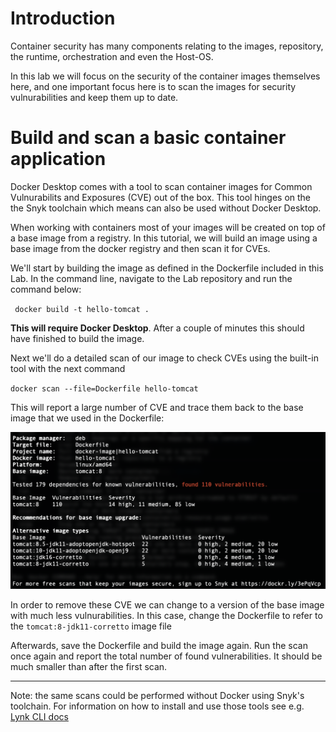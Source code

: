 # Introduction

Container security has many components relating to the images, repository, the runtime, orchestration and even the Host-OS.

In this lab we will focus on the security of the container images themselves here, and one important focus here is to scan the images for security vulnurabilities and keep them up to date.

# Build and scan a basic container application

Docker Desktop comes with a tool to scan container images for Common Vulnurabilits and Exposures (CVE) out of the box. This tool hinges on the the Snyk toolchain which means can also be used without Docker Desktop.

When working with containers most of your images will be created on top of a base image from a registry. In this tutorial, we will build an image using a base image from the docker registry and then scan it for CVEs.

We'll start by building the image as defined in the Dockerfile included in this Lab. In the command line, navigate to the Lab repository and run the command below:

` docker build -t hello-tomcat .`

**This will require Docker Desktop**. After a couple of minutes this should have finished to build the image.

Next we'll do a detailed scan of our image to check CVEs using the built-in tool with the next command

` docker scan --file=Dockerfile hello-tomcat `

This will report a large number of CVE and trace them back to the base image that we used in the Dockerfile:

![Screenshot of scan report showing problems found in the base image](scan_img1.png)

In order to remove these CVE we can change to a version of the base image with much less vulnurabilities. In this case, change the Dockerfile to refer to the `tomcat:8-jdk11-corretto` image file

Afterwards, save the Dockerfile and build the image again. Run the scan once again and report the total number of found vulnerabilities. It should be much smaller than after the first scan.

---
Note: the same scans could be performed without Docker using Snyk's toolchain. For information on how to install and use those tools see e.g. [Lynk CLI docs](https://support.snyk.io/hc/en-us/articles/360003812538-Install-the-Snyk-CLI)
